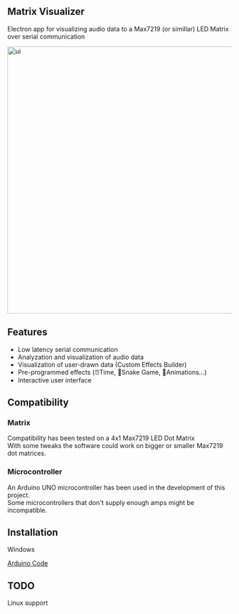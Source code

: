 ﻿## Matrix Visualizer
Electron app for visualizing audio data to a Max7219 (or simillar) LED Matrix over serial communication

<img src="https://github.com/unusual-bytes/matrix-audio-visualizer/assets/28684850/70e020d8-bb2f-4fe3-aadc-a3ece830e763" alt="ui" width="600"/>

## Features
- Low latency serial communication
- Analyzation and visualization of audio data
- Visualization of user-drawn data (Custom Effects Builder)
- Pre-programmed effects (⏰Time, 🐍Snake Game, 🚶Animations...)
- Interactive user interface


## Compatibility
### Matrix
Compatibility has been tested on a 4x1 Max7219 LED Dot Matrix\
With some tweaks the software could work on bigger or smaller Max7219 dot matrices.
### Microcontroller
An Arduino UNO microcontroller has been used in the development of this project.\
Some microcontrollers that don't supply enough amps might be incompatible.

## Installation

Windows

[Arduino Code](https://github.com/unusual-bytes/matrix-audio-visualizer-ino)

## TODO
Linux support
